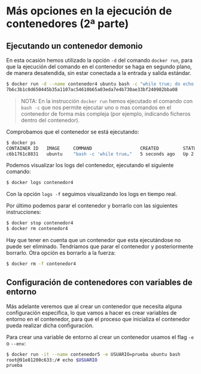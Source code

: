 # Más opciones en la ejecución de contenedores (2ª parte)

## Ejecutando un contenedor demonio

En esta ocasión hemos utilizado la opción `-d` del comando `docker run`, para que la ejecución del comando en el contenedor se haga en segundo plano, de manera desatendida, sin estar conectada a la entrada y salida estándar.

```bash
$ docker run -d --name contenedor4 ubuntu bash -c "while true; do echo hello world; sleep 1; done"
7b6c3b1c0d650445b35a1107ac54610b65a03eda7e4b730ae33bf240982bba08
```

> NOTA: En la instrucción `docker run` hemos ejecutado el comando con `bash -c` que nos permite ejecutar uno o mas comandos en el contenedor de forma más compleja (por ejemplo, indicando ficheros dentro del contenedor).

Comprobamos que el contenedor se está ejecutando:

```bash
$ docker ps
CONTAINER ID   IMAGE     COMMAND                  CREATED         STATUS         PORTS     NAMES
c6b1761c8831   ubuntu    "bash -c 'while true…"   5 seconds ago   Up 2 seconds             contenedor4
```

Podemos visualizar los logs del contenedor, ejecutando el siguiente comando:

```bash
$ docker logs contenedor4
```

Con la opción `logs -f` seguimos visualizando los logs en tiempo real.

Por último podemos parar el contenedor y borrarlo con las siguientes instrucciones:

```bash
$ docker stop contenedor4
$ docker rm contenedor4
```

Hay que tener en cuenta que un contenedor que esta ejecutándose no puede ser eliminado. Tendríamos que parar el contenedor y posteriormente borrarlo. Otra opción es borrarlo a la fuerza:

```bash
$ docker rm -f contenedor4
```

## Configuración de contenedores con variables de entorno

Más adelante veremos que al crear un contenedor que necesita alguna configuración específica, lo que vamos a hacer es crear variables de entorno en el contenedor, para que el proceso que inicializa el contenedor pueda realizar dicha configuración.

Para crear una variable de entorno al crear un contenedor usamos el flag `-e` o `--env`:

```bash
$ docker run -it --name contenedor5 -e USUARIO=prueba ubuntu bash
root@91e81200c633:/# echo $USUARIO
prueba
```
